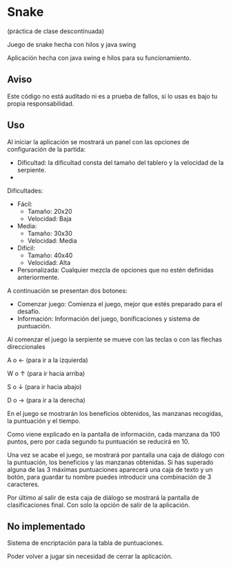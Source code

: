 # Snake

(práctica de clase descontinuada)

Juego de snake hecha con hilos y java swing

Aplicación hecha con java swing e hilos para su funcionamiento.

## Aviso
Este código no está auditado ni es a prueba de fallos, si lo usas es bajo tu propia responsabilidad.

## Uso
Al iniciar la aplicación se mostrará un panel con las opciones de configuración de la partida:

- Dificultad: la dificultad consta del tamaño del tablero y la velocidad de la serpiente.
- 
Dificultades:
- Fácil:
  - Tamaño: 20x20
  -  Velocidad: Baja
- Media:
  - Tamaño: 30x30
  - Velocidad: Media
- Difícil:
  - Tamaño: 40x40
  - Velocidad: Alta
- Personalizada: Cualquier mezcla de opciones que no estén definidas anteriormente.

A continuación se presentan dos botones:

- Comenzar juego: Comienza el juego, mejor que estés preparado para el desafío.
- Información: Información del juego, bonificaciones y sistema de puntuación.

Al comenzar el juego la serpiente se mueve con las teclas o con las flechas direccionales

A o ← (para ir a la izquierda)

W o ↑ (para ir hacia arriba)

S o ↓ (para ir hacia abajo)

D o → (para ir a la derecha)

En el juego se mostrarán los beneficios obtenidos, las manzanas recogidas, la puntuación y el tiempo.

Como viene explicado en la pantalla de información, cada manzana da 100 puntos, pero por cada segundo tu puntuación se reducirá en 10.

Una vez se acabe el juego, se mostrará por pantalla una caja de diálogo con la puntuación, los beneficios y las manzanas obtenidas. Si has superado alguna de las 3 máximas puntuaciones aparecerá una caja de texto y un botón, para guardar tu nombre puedes introducir una combinación de 3 caracteres.

Por último al salir de esta caja de diálogo se mostrará la pantalla de clasificaciones final.
Con solo la opción de salir de la aplicación.

## No implementado

Sistema de encriptación para la tabla de puntuaciones.

Poder volver a jugar sin necesidad de cerrar la aplicación.
